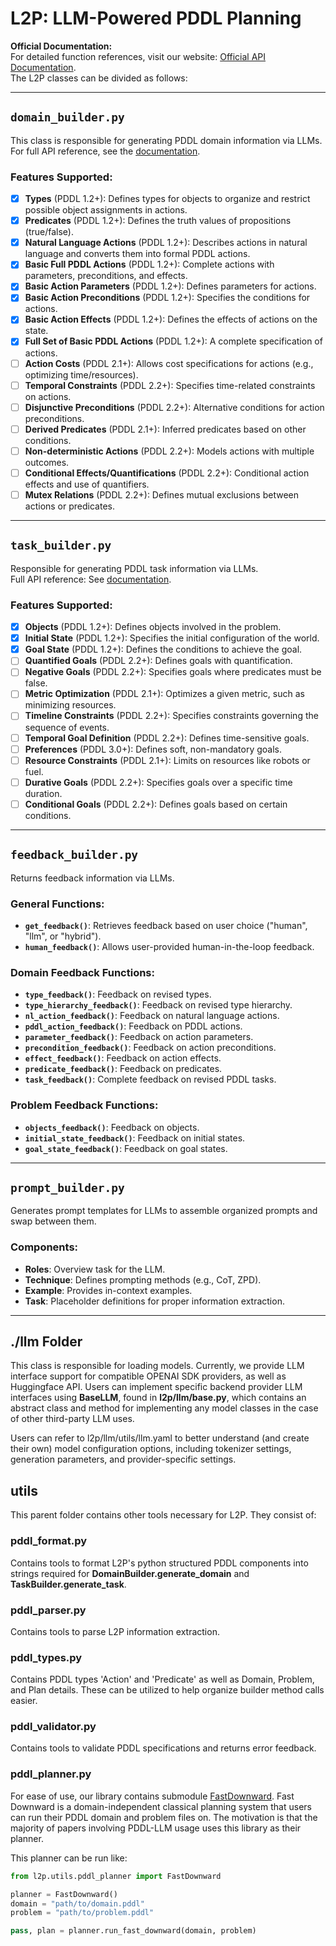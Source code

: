 # L2P: LLM-Powered PDDL Planning

**Official Documentation:**  
For detailed function references, visit our website: [Official API Documentation]().  
The L2P classes can be divided as follows:

---

## `domain_builder.py`
This class is responsible for generating PDDL domain information via LLMs.  
For full API reference, see the [documentation](docs/build/html/modules.html).

### Features Supported:
- [x] **Types** (PDDL 1.2+): Defines types for objects to organize and restrict possible object assignments in actions.
- [x] **Predicates** (PDDL 1.2+): Defines the truth values of propositions (true/false).
- [x] **Natural Language Actions** (PDDL 1.2+): Describes actions in natural language and converts them into formal PDDL actions.
- [x] **Basic Full PDDL Actions** (PDDL 1.2+): Complete actions with parameters, preconditions, and effects.
- [x] **Basic Action Parameters** (PDDL 1.2+): Defines parameters for actions.
- [x] **Basic Action Preconditions** (PDDL 1.2+): Specifies the conditions for actions.
- [x] **Basic Action Effects** (PDDL 1.2+): Defines the effects of actions on the state.
- [x] **Full Set of Basic PDDL Actions** (PDDL 1.2+): A complete specification of actions.
- [ ] **Action Costs** (PDDL 2.1+): Allows cost specifications for actions (e.g., optimizing time/resources).
- [ ] **Temporal Constraints** (PDDL 2.2+): Specifies time-related constraints on actions.
- [ ] **Disjunctive Preconditions** (PDDL 2.2+): Alternative conditions for action preconditions.
- [ ] **Derived Predicates** (PDDL 2.1+): Inferred predicates based on other conditions.
- [ ] **Non-deterministic Actions** (PDDL 2.2+): Models actions with multiple outcomes.
- [ ] **Conditional Effects/Quantifications** (PDDL 2.2+): Conditional action effects and use of quantifiers.
- [ ] **Mutex Relations** (PDDL 2.2+): Defines mutual exclusions between actions or predicates.

---

## `task_builder.py`
Responsible for generating PDDL task information via LLMs.  
Full API reference: See [documentation](docs/build/html/modules.html).

### Features Supported:
- [x] **Objects** (PDDL 1.2+): Defines objects involved in the problem.
- [x] **Initial State** (PDDL 1.2+): Specifies the initial configuration of the world.
- [x] **Goal State** (PDDL 1.2+): Defines the conditions to achieve the goal.
- [ ] **Quantified Goals** (PDDL 2.2+): Defines goals with quantification.
- [ ] **Negative Goals** (PDDL 2.2+): Specifies goals where predicates must be false.
- [ ] **Metric Optimization** (PDDL 2.1+): Optimizes a given metric, such as minimizing resources.
- [ ] **Timeline Constraints** (PDDL 2.2+): Specifies constraints governing the sequence of events.
- [ ] **Temporal Goal Definition** (PDDL 2.2+): Defines time-sensitive goals.
- [ ] **Preferences** (PDDL 3.0+): Defines soft, non-mandatory goals.
- [ ] **Resource Constraints** (PDDL 2.1+): Limits on resources like robots or fuel.
- [ ] **Durative Goals** (PDDL 2.2+): Specifies goals over a specific time duration.
- [ ] **Conditional Goals** (PDDL 2.2+): Defines goals based on certain conditions.

---

## `feedback_builder.py`
Returns feedback information via LLMs.

### General Functions:
- **`get_feedback()`**: Retrieves feedback based on user choice ("human", "llm", or "hybrid").
- **`human_feedback()`**: Allows user-provided human-in-the-loop feedback.

### Domain Feedback Functions:
- **`type_feedback()`**: Feedback on revised types.
- **`type_hierarchy_feedback()`**: Feedback on revised type hierarchy.
- **`nl_action_feedback()`**: Feedback on natural language actions.
- **`pddl_action_feedback()`**: Feedback on PDDL actions.
- **`parameter_feedback()`**: Feedback on action parameters.
- **`precondition_feedback()`**: Feedback on action preconditions.
- **`effect_feedback()`**: Feedback on action effects.
- **`predicate_feedback()`**: Feedback on predicates.
- **`task_feedback()`**: Complete feedback on revised PDDL tasks.

### Problem Feedback Functions:
- **`objects_feedback()`**: Feedback on objects.
- **`initial_state_feedback()`**: Feedback on initial states.
- **`goal_state_feedback()`**: Feedback on goal states.

---

## `prompt_builder.py`
Generates prompt templates for LLMs to assemble organized prompts and swap between them.

### Components:
- **Roles**: Overview task for the LLM.
- **Technique**: Defines prompting methods (e.g., CoT, ZPD).
- **Example**: Provides in-context examples.
- **Task**: Placeholder definitions for proper information extraction.

---

## ./llm Folder
This class is responsible for loading models. Currently, we provide LLM interface support for compatible OPENAI SDK providers, as well as Huggingface API. Users can implement specific backend provider LLM interfaces using **BaseLLM**, found in **l2p/llm/base.py**, which contains an abstract class and method for implementing any model classes in the case of other third-party LLM uses. 

Users can refer to l2p/llm/utils/llm.yaml to better understand (and create their own) model configuration options, including tokenizer settings, generation parameters, and provider-specific settings.

## utils
This parent folder contains other tools necessary for L2P. They consist of:

### pddl_format.py
Contains tools to format L2P's python structured PDDL components into strings required for **DomainBuilder.generate_domain** and **TaskBuilder.generate_task**.

### pddl_parser.py
Contains tools to parse L2P information extraction.

### pddl_types.py
Contains PDDL types 'Action' and 'Predicate' as well as Domain, Problem, and Plan details. These can be utilized to help organize builder method calls easier.

### pddl_validator.py
Contains tools to validate PDDL specifications and returns error feedback.

### pddl_planner.py
For ease of use, our library contains submodule [FastDownward](https://github.com/aibasel/downward/tree/308812cf7315fe896dbcd319493277d82aa36bd2). Fast Downward is a domain-independent classical planning system that users can run their PDDL domain and problem files on. The motivation is that the majority of papers involving PDDL-LLM usage uses this library as their planner.

This planner can be run like:
```python
from l2p.utils.pddl_planner import FastDownward

planner = FastDownward()   
domain = "path/to/domain.pddl"
problem = "path/to/problem.pddl"

pass, plan = planner.run_fast_downward(domain, problem)
```

